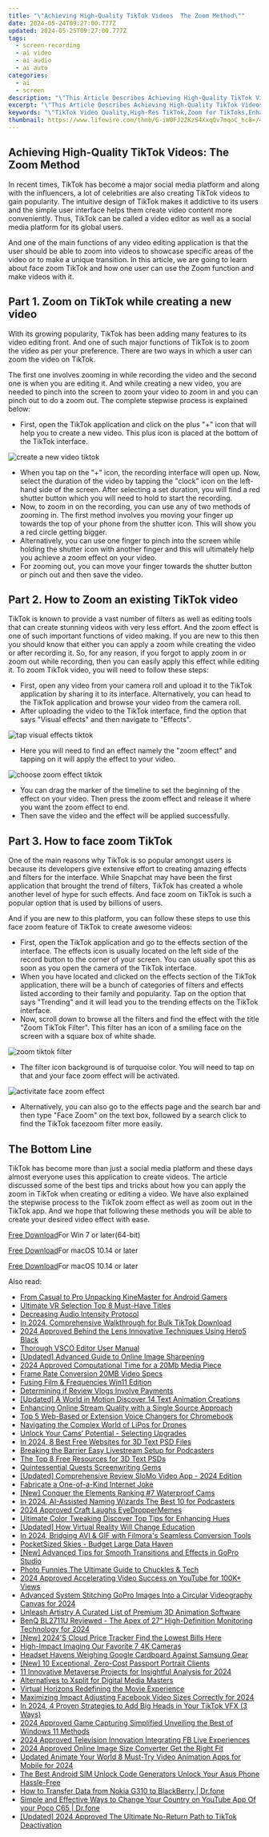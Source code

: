 ```yaml
---
title: "\"Achieving High-Quality TikTok Videos  The Zoom Method\""
date: 2024-05-24T09:27:00.777Z
updated: 2024-05-25T09:27:00.777Z
tags: 
  - screen-recording
  - ai video
  - ai audio
  - ai auto
categories: 
  - ai
  - screen
description: "\"This Article Describes Achieving High-Quality TikTok Videos: The Zoom Method\""
excerpt: "\"This Article Describes Achieving High-Quality TikTok Videos: The Zoom Method\""
keywords: "\"TikTok Video Quality,High-Res TikTok,Zoom for TikToks,Enhance TikTok Video,Clear TikTok Screenshot,Optimal TikTok Recording,Smooth TikTok Playback\""
thumbnail: https://www.lifewire.com/thmb/G-iW0FJ22KzS4XxqQv7mqoC_hc8=/400x300/filters:no_upscale():max_bytes(150000):strip_icc()/Featured-MonopolyGO-Holding-iPhone-8605534-fc32a4de91374628b778efea2caafee1.jpg
---
```


## Achieving High-Quality TikTok Videos: The Zoom Method

In recent times, TikTok has become a major social media platform and along with the influencers, a lot of celebrities are also creating TikTok videos to gain popularity. The intuitive design of TikTok makes it addictive to its users and the simple user interface helps them create video content more conveniently. Thus, TikTok can be called a video editor as well as a social media platform for its global users.

And one of the main functions of any video editing application is that the user should be able to zoom into videos to showcase specific areas of the video or to make a unique transition. In this article, we are going to learn about face zoom TikTok and how one user can use the Zoom function and make videos with it.

## Part 1\. Zoom on TikTok while creating a new video

With its growing popularity, TikTok has been adding many features to its video editing front. And one of such major functions of TikTok is to zoom the video as per your preference. There are two ways in which a user can zoom the video on TikTok.

The first one involves zooming in while recording the video and the second one is when you are editing it. And while creating a new video, you are needed to pinch into the screen to zoom your video to zoom in and you can pinch out to do a zoom out. The complete stepwise process is explained below:

* First, open the TikTok application and click on the plus "+" icon that will help you to create a new video. This plus icon is placed at the bottom of the TikTok interface.

![create a new video tiktok](https://images.wondershare.com/filmora/article-images/2022/07/create-a-new-video-tiktok.jpg)

* When you tap on the "+" icon, the recording interface will open up. Now, select the duration of the video by tapping the "clock" icon on the left-hand side of the screen. After selecting a set duration, you will find a red shutter button which you will need to hold to start the recording.
* Now, to zoom in on the recording, you can use any of two methods of zooming in. The first method involves you moving your finger up towards the top of your phone from the shutter icon. This will show you a red circle getting bigger.
* Alternatively, you can use one finger to pinch into the screen while holding the shutter icon with another finger and this will ultimately help you achieve a zoom effect on your video.
* For zooming out, you can move your finger towards the shutter button or pinch out and then save the video.

## Part 2\. How to Zoom an existing TikTok video

TikTok is known to provide a vast number of filters as well as editing tools that can create stunning videos with very less effort. And the zoom effect is one of such important functions of video making. If you are new to this then you should know that either you can apply a zoom while creating the video or after recording it. So, for any reason, if you forgot to apply zoom in or zoom out while recording, then you can easily apply this effect while editing it. To zoom TikTok video, you will need to follow these steps:

* First, open any video from your camera roll and upload it to the TikTok application by sharing it to its interface. Alternatively, you can head to the TikTok application and browse your video from the camera roll.
* After uploading the video to the TikTok interface, find the option that says "Visual effects" and then navigate to "Effects".

![tap visual effects tiktok](https://images.wondershare.com/filmora/article-images/2022/07/tap-visual-effects-tiktok.jpg)

* Here you will need to find an effect namely the "zoom effect" and tapping on it will apply the effect to your video.

![choose zoom effect tiktok](https://images.wondershare.com/filmora/article-images/2022/07/choose-zoom-effect-tiktok.jpg)

* You can drag the marker of the timeline to set the beginning of the effect on your video. Then press the zoom effect and release it where you want the zoom effect to end.
* Then save the video and the effect will be applied successfully.

## Part 3\. How to face zoom TikTok

One of the main reasons why TikTok is so popular amongst users is because its developers give extensive effort to creating amazing effects and filters for the interface. While Snapchat may have been the first application that brought the trend of filters, TikTok has created a whole another level of hype for such effects. And face zoom on TikTok is such a popular option that is used by billions of users.

And if you are new to this platform, you can follow these steps to use this face zoom feature of TikTok to create awesome videos:

* First, open the TikTok application and go to the effects section of the interface. The effects icon is usually located on the left side of the record button to the corner of your screen. You can usually spot this as soon as you open the camera of the TikTok interface.
* When you have located and clicked on the effects section of the TikTok application, there will be a bunch of categories of filters and effects listed according to their family and popularity. Tap on the option that says "Trending" and it will lead you to the trending effects on the TikTok interface.
* Now, scroll down to browse all the filters and find the effect with the title "Zoom TikTok Filter". This filter has an icon of a smiling face on the screen with a square box of white shade.

![zoom tiktok filter](https://images.wondershare.com/filmora/article-images/2022/07/zoom-tiktok-filter.jpg)

* The filter icon background is of turquoise color. You will need to tap on that and your face zoom effect will be activated.

![activitate face zoom effect](https://images.wondershare.com/filmora/article-images/2022/07/activitate-face-zoom-effect.jpg)

* Alternatively, you can also go to the effects page and the search bar and then type "Face Zoom" on the text box, followed by a search click to find the TikTok facezoom filter more easily.

## The Bottom Line

TikTok has become more than just a social media platform and these days almost everyone uses this application to create videos. The article discussed some of the best tips and tricks about how you can apply the zoom in TikTok when creating or editing a video. We have also explained the stepwise process to the TikTok zoom effect as well as zoom out in the TikTok app. And we hope that following these methods you will be able to create your desired video effect with ease.

[Free Download](https://tools.techidaily.com/wondershare/filmora/download/)For Win 7 or later(64-bit)

[Free Download](https://tools.techidaily.com/wondershare/filmora/download/)For macOS 10.14 or later

</article

[Free Download](https://tools.techidaily.com/wondershare/filmora/download/)For macOS 10.14 or later

<ins class="adsbygoogle"
     style="display:block"
     data-ad-format="autorelaxed"
     data-ad-client="ca-pub-7571918770474297"
     data-ad-slot="1223367746"></ins>

<ins class="adsbygoogle"
     style="display:block"
     data-ad-format="autorelaxed"
     data-ad-client="ca-pub-7571918770474297"
     data-ad-slot="1223367746"></ins>



<ins class="adsbygoogle"
     style="display:block"
     data-ad-client="ca-pub-7571918770474297"
     data-ad-slot="8358498916"
     data-ad-format="auto"
     data-full-width-responsive="true"></ins>


<span class="atpl-alsoreadstyle">Also read:</span>
<div><ul>
<li><a href="https://extra-lessons.techidaily.com/from-casual-to-pro-unpacking-kinemaster-for-android-gamers/"><u>From Casual to Pro  Unpacking KineMaster for Android Gamers</u></a></li>
<li><a href="https://extra-lessons.techidaily.com/ultimate-vr-selection-top-8-must-have-titles/"><u>Ultimate VR Selection  Top 8 Must-Have Titles</u></a></li>
<li><a href="https://extra-lessons.techidaily.com/decreasing-audio-intensity-protocol/"><u>Decreasing Audio Intensity Protocol</u></a></li>
<li><a href="https://extra-lessons.techidaily.com/in-2024-comprehensive-walkthrough-for-bulk-tiktok-download/"><u>In 2024, Comprehensive Walkthrough for Bulk TikTok Download</u></a></li>
<li><a href="https://extra-lessons.techidaily.com/2024-approved-behind-the-lens-innovative-techniques-using-hero5-black/"><u>2024 Approved  Behind the Lens  Innovative Techniques Using Hero5 Black</u></a></li>
<li><a href="https://extra-lessons.techidaily.com/thorough-vsco-editor-user-manual/"><u>Thorough VSCO Editor User Manual</u></a></li>
<li><a href="https://extra-lessons.techidaily.com/updated-advanced-guide-to-online-image-sharpening/"><u>[Updated] Advanced Guide to Online Image Sharpening</u></a></li>
<li><a href="https://extra-lessons.techidaily.com/2024-approved-computational-time-for-a-20mb-media-piece/"><u>2024 Approved  Computational Time for a 20Mb Media Piece</u></a></li>
<li><a href="https://extra-lessons.techidaily.com/frame-rate-conversion-20mb-video-specs/"><u>Frame Rate Conversion  20MB Video Specs</u></a></li>
<li><a href="https://extra-lessons.techidaily.com/fusing-film-and-frequencies-win11-edition/"><u>Fusing Film & Frequencies  Win11 Edition</u></a></li>
<li><a href="https://extra-lessons.techidaily.com/determining-if-review-vlogs-involve-payments/"><u>Determining if Review Vlogs Involve Payments</u></a></li>
<li><a href="https://extra-lessons.techidaily.com/updated-a-world-in-motion-discover-14-text-animation-creations/"><u>[Updated] A World in Motion  Discover 14 Text Animation Creations</u></a></li>
<li><a href="https://extra-lessons.techidaily.com/enhancing-online-stream-quality-with-a-single-source-approach/"><u>Enhancing Online Stream Quality with a Single Source Approach</u></a></li>
<li><a href="https://extra-lessons.techidaily.com/top-5-web-based-or-extension-voice-changers-for-chromebook/"><u>Top 5 Web-Based or Extension Voice Changers for Chromebook</u></a></li>
<li><a href="https://extra-lessons.techidaily.com/navigating-the-complex-world-of-lipos-for-drones/"><u>Navigating the Complex World of LiPos for Drones</u></a></li>
<li><a href="https://extra-lessons.techidaily.com/unlock-your-cams-potential-selecting-upgrades/"><u>Unlock Your Cams’ Potential - Selecting Upgrades</u></a></li>
<li><a href="https://extra-lessons.techidaily.com/in-2024-8-best-free-websites-for-3d-text-psd-files/"><u>In 2024, 8 Best Free Websites for 3D Text PSD Files</u></a></li>
<li><a href="https://extra-lessons.techidaily.com/breaking-the-barrier-easy-livestream-setup-for-podcasters/"><u>Breaking the Barrier  Easy Livestream Setup for Podcasters</u></a></li>
<li><a href="https://extra-lessons.techidaily.com/the-top-8-free-resources-for-3d-text-psds/"><u>The Top 8 Free Resources for 3D Text PSDs</u></a></li>
<li><a href="https://extra-lessons.techidaily.com/quintessential-quests-screenwriting-gems/"><u>Quintessential Quests  Screenwriting Gems</u></a></li>
<li><a href="https://extra-lessons.techidaily.com/updated-comprehensive-review-slomo-video-app-2024-edition/"><u>[Updated] Comprehensive Review  SloMo Video App - 2024 Edition</u></a></li>
<li><a href="https://extra-lessons.techidaily.com/fabricate-a-one-of-a-kind-internet-joke/"><u>Fabricate a One-of-a-Kind Internet Joke</u></a></li>
<li><a href="https://extra-lessons.techidaily.com/new-conquer-the-elements-ranking-7-waterproof-cams/"><u>[New] Conquer the Elements  Ranking #7 Waterproof Cams</u></a></li>
<li><a href="https://extra-lessons.techidaily.com/in-2024-ai-assisted-naming-wizards-the-best-10-for-podcasters/"><u>In 2024, AI-Assisted Naming Wizards  The Best 10 for Podcasters</u></a></li>
<li><a href="https://extra-lessons.techidaily.com/2024-approved-craft-laughs-eyedroppermemes/"><u>2024 Approved  Craft Laughs  EyeDropperMemes</u></a></li>
<li><a href="https://extra-lessons.techidaily.com/ultimate-color-tweaking-discover-top-tips-for-enhancing-hues/"><u>Ultimate Color Tweaking  Discover Top Tips for Enhancing Hues</u></a></li>
<li><a href="https://extra-lessons.techidaily.com/updated-how-virtual-reality-will-change-education/"><u>[Updated] How Virtual Reality Will Change Education</u></a></li>
<li><a href="https://extra-lessons.techidaily.com/in-2024-bridging-avi-and-gif-with-filmoras-seamless-conversion-tools/"><u>In 2024, Bridging AVI & GIF with Filmora's Seamless Conversion Tools</u></a></li>
<li><a href="https://extra-lessons.techidaily.com/pocketsized-skies-budget-large-data-haven/"><u>PocketSized Skies - Budget Large Data Haven</u></a></li>
<li><a href="https://extra-lessons.techidaily.com/new-advanced-tips-for-smooth-transitions-and-effects-in-gopro-studio/"><u>[New] Advanced Tips for Smooth Transitions and Effects in GoPro Studio</u></a></li>
<li><a href="https://extra-lessons.techidaily.com/photo-funnies-the-ultimate-guide-to-chuckles-and-tech/"><u>Photo Funnies  The Ultimate Guide to Chuckles & Tech</u></a></li>
<li><a href="https://extra-lessons.techidaily.com/2024-approved-accelerating-video-success-on-youtube-for-100kplus-views/"><u>2024 Approved  Accelerating Video Success on YouTube for 100K+ Views</u></a></li>
<li><a href="https://extra-lessons.techidaily.com/advanced-system-stitching-gopro-images-into-a-circular-videography-canvas-for-2024/"><u>Advanced System  Stitching GoPro Images Into a Circular Videography Canvas for 2024</u></a></li>
<li><a href="https://extra-lessons.techidaily.com/unleash-artistry-a-curated-list-of-premium-3d-animation-software/"><u>Unleash Artistry  A Curated List of Premium 3D Animation Software</u></a></li>
<li><a href="https://extra-lessons.techidaily.com/benq-bl2711u-reviewed-the-apex-of-27-high-definition-monitoring-technology-for-2024/"><u>BenQ BL2711U Reviewed - The Apex of 27” High-Definition Monitoring Technology for 2024</u></a></li>
<li><a href="https://extra-lessons.techidaily.com/new-2024s-cloud-price-tracker-find-the-lowest-bills-here/"><u>[New] 2024'S Cloud Price Tracker  Find the Lowest Bills Here</u></a></li>
<li><a href="https://extra-lessons.techidaily.com/high-impact-imaging-our-favorite-7-4k-cameras/"><u>High-Impact Imaging  Our Favorite 7 4K Cameras</u></a></li>
<li><a href="https://extra-lessons.techidaily.com/headset-havens-weighing-google-cardboard-against-samsung-gear/"><u>Headset Havens  Weighing Google Cardboard Against Samsung Gear</u></a></li>
<li><a href="https://extra-lessons.techidaily.com/new-10-exceptional-zero-cost-passport-portrait-clients/"><u>[New] 10 Exceptional, Zero-Cost Passport Portrait Clients</u></a></li>
<li><a href="https://extra-lessons.techidaily.com/11-innovative-metaverse-projects-for-insightful-analysis-for-2024/"><u>11 Innovative Metaverse Projects for Insightful Analysis for 2024</u></a></li>
<li><a href="https://extra-lessons.techidaily.com/alternatives-to-xsplit-for-digital-media-masters/"><u>Alternatives to Xsplit for Digital Media Masters</u></a></li>
<li><a href="https://extra-lessons.techidaily.com/virtual-horizons-redefining-the-movie-experience/"><u>Virtual Horizons  Redefining the Movie Experience</u></a></li>
<li><a href="https://facebook-video-recording.techidaily.com/maximizing-impact-adjusting-facebook-video-sizes-correctly-for-2024/"><u>Maximizing Impact  Adjusting Facebook Video Sizes Correctly for 2024</u></a></li>
<li><a href="https://tiktok-clips.techidaily.com/in-2024-4-proven-strategies-to-add-big-heads-in-your-tiktok-vfx-3-ways/"><u>In 2024, 4 Proven Strategies to Add Big Heads in Your TikTok VFX (3 Ways)</u></a></li>
<li><a href="https://screen-capture.techidaily.com/2024-approved-game-capturing-simplified-unveiling-the-best-of-windows-11-methods/"><u>2024 Approved  Game Capturing Simplified  Unveiling the Best of Windows 11 Methods</u></a></li>
<li><a href="https://facebook-videos.techidaily.com/2024-approved-television-innovation-integrating-fb-live-experiences/"><u>2024 Approved  Television Innovation  Integrating FB Live Experiences</u></a></li>
<li><a href="https://video-creation-software.techidaily.com/2024-approved-online-image-size-converter-get-the-right-fit/"><u>2024 Approved Online Image Size Converter Get the Right Fit</u></a></li>
<li><a href="https://smart-video-editing.techidaily.com/updated-animate-your-world-8-must-try-video-animation-apps-for-mobile-for-2024/"><u>Updated Animate Your World 8 Must-Try Video Animation Apps for Mobile for 2024</u></a></li>
<li><a href="https://sim-unlock.techidaily.com/the-best-android-sim-unlock-code-generators-unlock-your-asus-phone-hassle-free-by-drfone-android/"><u>The Best Android SIM Unlock Code Generators Unlock Your Asus Phone Hassle-Free</u></a></li>
<li><a href="https://android-transfer.techidaily.com/how-to-transfer-data-from-nokia-g310-to-blackberry-drfone-by-drfone-transfer-from-android-transfer-from-android/"><u>How to Transfer Data from Nokia G310 to BlackBerry | Dr.fone</u></a></li>
<li><a href="https://location-social.techidaily.com/simple-and-effective-ways-to-change-your-country-on-youtube-app-of-your-poco-c65-drfone-by-drfone-virtual-android/"><u>Simple and Effective Ways to Change Your Country on YouTube App Of your Poco C65 | Dr.fone</u></a></li>
<li><a href="https://tiktok-video-files.techidaily.com/updated-2024-approved-the-ultimate-no-return-path-to-tiktok-deactivation/"><u>[Updated] 2024 Approved  The Ultimate No-Return Path to TikTok Deactivation</u></a></li>
</ul></div>

